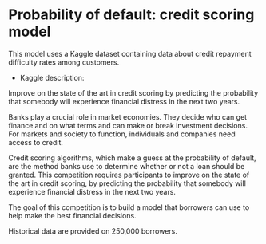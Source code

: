 # Probability of default: credit scoring model

This model uses a Kaggle dataset containing data about credit repayment difficulty rates among customers.

* Kaggle description:

Improve on the state of the art in credit scoring by predicting the probability that somebody will experience financial distress in the next two years.

Banks play a crucial role in market economies. They decide who can get finance and on what terms and can make or break investment decisions. For markets and society to function, individuals and companies need access to credit.

Credit scoring algorithms, which make a guess at the probability of default, are the method banks use to determine whether or not a loan should be granted. This competition requires participants to improve on the state of the art in credit scoring, by predicting the probability that somebody will experience financial distress in the next two years.

The goal of this competition is to build a model that borrowers can use to help make the best financial decisions.

Historical data are provided on 250,000 borrowers.

